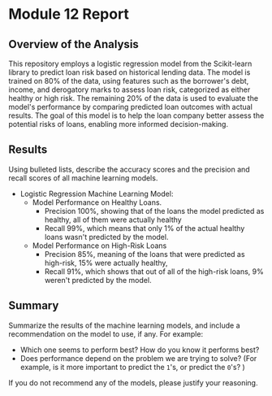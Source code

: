 # Module 12 Report 

## Overview of the Analysis

This repository employs a logistic regression model from the Scikit-learn library to predict loan risk based on historical lending data. The model is trained on 80% of the data, using features such as the borrower's debt, income, and derogatory marks to assess loan risk, categorized as either healthy or high risk. The remaining 20% of the data is used to evaluate the model's performance by comparing predicted loan outcomes with actual results. The goal of this model is to help the loan company better assess the potential risks of loans, enabling more informed decision-making.


## Results

Using bulleted lists, describe the accuracy scores and the precision and recall scores of all machine learning models.

* Logistic Regression Machine Learning Model:
    * Model Performance on Healthy Loans.
        * Precision 100%, showing that of the loans the model predicted as healthy, all of them were actually healthy
        * Recall 99%, which means that only 1% of the actual healthy loans wasn't predicted by the model.
    * Model Performance on High-Risk Loans
        *  Precision 85%, meaning of the loans that were predicted as high-risk, 15% were actually healthy,
        *  Recall 91%, which shows that out of all of the high-risk loans, 9% weren't predicted by the model. 


## Summary

Summarize the results of the machine learning models, and include a recommendation on the model to use, if any. For example:

* Which one seems to perform best? How do you know it performs best?
* Does performance depend on the problem we are trying to solve? (For example, is it more important to predict the `1`'s, or predict the `0`'s? )

If you do not recommend any of the models, please justify your reasoning.
